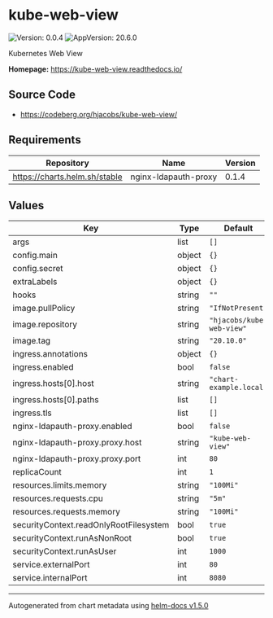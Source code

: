 # kube-web-view

![Version: 0.0.4](https://img.shields.io/badge/Version-0.0.4-informational?style=flat-square) ![AppVersion: 20.6.0](https://img.shields.io/badge/AppVersion-20.6.0-informational?style=flat-square)

Kubernetes Web View

**Homepage:** <https://kube-web-view.readthedocs.io/>

## Source Code

* <https://codeberg.org/hjacobs/kube-web-view/>

## Requirements

| Repository | Name | Version |
|------------|------|---------|
| https://charts.helm.sh/stable | nginx-ldapauth-proxy | 0.1.4 |

## Values

| Key | Type | Default | Description |
|-----|------|---------|-------------|
| args | list | `[]` |  |
| config.main | object | `{}` |  |
| config.secret | object | `{}` |  |
| extraLabels | object | `{}` |  |
| hooks | string | `""` |  |
| image.pullPolicy | string | `"IfNotPresent"` |  |
| image.repository | string | `"hjacobs/kube-web-view"` |  |
| image.tag | string | `"20.10.0"` |  |
| ingress.annotations | object | `{}` |  |
| ingress.enabled | bool | `false` |  |
| ingress.hosts[0].host | string | `"chart-example.local"` |  |
| ingress.hosts[0].paths | list | `[]` |  |
| ingress.tls | list | `[]` |  |
| nginx-ldapauth-proxy.enabled | bool | `false` |  |
| nginx-ldapauth-proxy.proxy.host | string | `"kube-web-view"` |  |
| nginx-ldapauth-proxy.proxy.port | int | `80` |  |
| replicaCount | int | `1` |  |
| resources.limits.memory | string | `"100Mi"` |  |
| resources.requests.cpu | string | `"5m"` |  |
| resources.requests.memory | string | `"100Mi"` |  |
| securityContext.readOnlyRootFilesystem | bool | `true` |  |
| securityContext.runAsNonRoot | bool | `true` |  |
| securityContext.runAsUser | int | `1000` |  |
| service.externalPort | int | `80` |  |
| service.internalPort | int | `8080` |  |

----------------------------------------------
Autogenerated from chart metadata using [helm-docs v1.5.0](https://github.com/norwoodj/helm-docs/releases/v1.5.0)
